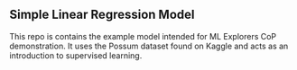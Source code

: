 ## Simple Linear Regression Model

This repo is contains the example model intended for ML Explorers CoP demonstration. It uses the Possum dataset found on Kaggle and acts as an introduction to supervised learning. 
